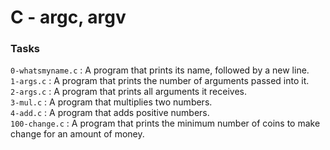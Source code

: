 # C - argc, argv

### Tasks

`0-whatsmyname.c` : A program that prints its name, followed by a new line.<br/>
`1-args.c` : A program that prints the number of arguments passed into it.<br/>
`2-args.c` : A program that prints all arguments it receives.<br/>
`3-mul.c` : A program that multiplies two numbers.<br/>
`4-add.c` : A program that adds positive numbers.<br/>
`100-change.c` : A program that prints the minimum number of coins to make change for an amount of money.<br/>
